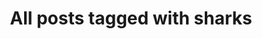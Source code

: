 ---
layout: tag
title: "All posts tagged with sharks"
permalink: /weblog/tags/sharks/
taxonomy: sharks
---